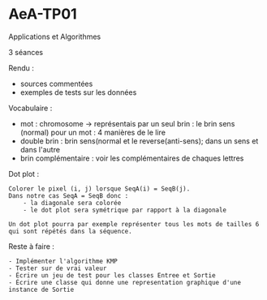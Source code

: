 # AeA-TP01
Applications et Algorithmes

3 séances

Rendu : 
- sources commentées
- exemples de tests sur les données



Vocabulaire :
- mot : chromosome -> représentais par un seul brin : le brin sens (normal)
  pour un mot : 4 manières de le lire
- double brin : brin sens(normal et le reverse(anti-sens); dans un sens et dans l'autre
- brin complémentaire : voir les complémentaires de chaques lettres

Dot plot :

	Colorer le pixel (i, j) lorsque SeqA(i) = SeqB(j).
	Dans notre cas SeqA = SeqB donc :
		- la diagonale sera colorée
		- le dot plot sera symétrique par rapport à la diagonale

	Un dot plot pourra par exemple représenter tous les mots de tailles 6 qui sont répétés dans la séquence.

	
Reste à faire :
	
	- Implémenter l'algorithme KMP
	- Tester sur de vrai valeur
	- Écrire un jeu de test pour les classes Entree et Sortie
	- Écrire une classe qui donne une representation graphique d'une instance de Sortie